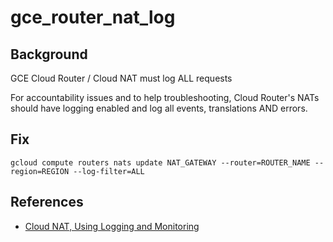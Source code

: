 # gce_router_nat_log

## Background

GCE Cloud Router / Cloud NAT must log ALL requests

For accountability issues and to help troubleshooting, Cloud Router's NATs should have logging enabled and log all events, translations AND errors.

## Fix

```shell
gcloud compute routers nats update NAT_GATEWAY --router=ROUTER_NAME --region=REGION --log-filter=ALL
```

## References

- [Cloud NAT, Using Logging and Monitoring](https://cloud.google.com/nat/docs/monitoring)
